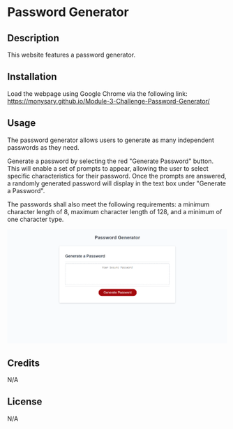 # Password Generator

## Description

This website features a password generator.

## Installation

Load the webpage using Google Chrome via the following link: https://monysary.github.io/Module-3-Challenge-Password-Generator/

## Usage

The password generator allows users to generate as many independent passwords as they need.

Generate a password by selecting the red "Generate Password" button. This will enable a set of prompts to appear, allowing the user to select specific characteristics for their password. Once the prompts are answered, a randomly generated password will display in the text box under "Generate a Password".

The passwords shall also meet the following requirements: a minimum character length of 8, maximum character length of 128, and a minimum of one character type.

![Password Generator Website Image](./assets/images/password-generator-website-image.png)

## Credits

N/A

## License

N/A